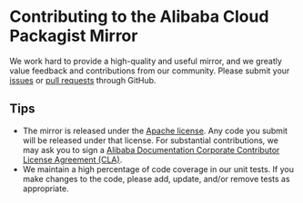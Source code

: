 # Contributing to the Alibaba Cloud Packagist Mirror

We work hard to provide a high-quality and useful mirror, and
we greatly value feedback and contributions from our community. Please submit
your [issues][issues] or [pull requests][pull-requests] through GitHub.

## Tips

- The mirror is released under the [Apache license][license]. Any code you submit
   will be released under that license. For substantial contributions, we may
   ask you to sign a [Alibaba Documentation Corporate Contributor License 
   Agreement (CLA)][cla].
- We maintain a high percentage of code coverage in our unit tests. If you make
   changes to the code, please add, update, and/or remove tests as appropriate.

[issues]: https://github.com/aliyun/packagist-mirror/issues
[pull-requests]: https://github.com/aliyun/packagist-mirror/pulls
[license]: http://www.apache.org/licenses/LICENSE-2.0
[cla]: https://alibaba-cla-2018.oss-cn-beijing.aliyuncs.com/Alibaba_Documentation_Open_Source_Corporate_CLA.pdf
[cs-fixer]: http://cs.sensiolabs.org/
[docs-readme]: https://github.com/aliyun/packagist-mirror/blob/master/README.md
